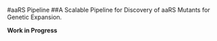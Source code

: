 #aaRS Pipeline
##A Scalable Pipeline for Discovery of aaRS Mutants for Genetic Expansion.

**Work in Progress**
